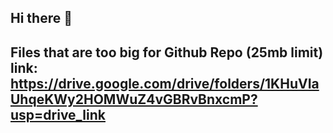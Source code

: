 ## Hi there 👋
## Files that are too big for Github Repo (25mb limit) link: https://drive.google.com/drive/folders/1KHuVIaUhqeKWy2HOMWuZ4vGBRvBnxcmP?usp=drive_link
